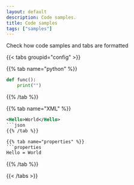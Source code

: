```yaml
---
layout: default
description: Code samples.
title: Code samples
tags: ["samples"]
---
```


Check how code samples and tabs are formatted

{{< tabs groupid="config" >}}

{{% tab name="python" %}}
```python
def func():
    print("")
```
{{% /tab %}}

{{% tab name="XML" %}}
```xml
<Hello>World</Hello>
```json
{{% /tab %}}

{{% tab name="properties" %}}
```properties
Hello = World
```
{{% /tab %}}

{{< /tabs >}}